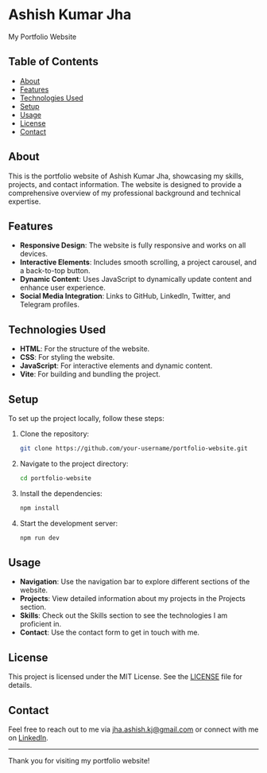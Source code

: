 # Ashish Kumar Jha
My Portfolio Website

## Table of Contents
- [About](#about)
- [Features](#features)
- [Technologies Used](#technologies-used)
- [Setup](#setup)
- [Usage](#usage)
- [License](#license)
- [Contact](#contact)

## About
This is the portfolio website of Ashish Kumar Jha, showcasing my skills, projects, and contact information. The website is designed to provide a comprehensive overview of my professional background and technical expertise.

## Features
- **Responsive Design**: The website is fully responsive and works on all devices.
- **Interactive Elements**: Includes smooth scrolling, a project carousel, and a back-to-top button.
- **Dynamic Content**: Uses JavaScript to dynamically update content and enhance user experience.
- **Social Media Integration**: Links to GitHub, LinkedIn, Twitter, and Telegram profiles.

## Technologies Used
- **HTML**: For the structure of the website.
- **CSS**: For styling the website.
- **JavaScript**: For interactive elements and dynamic content.
- **Vite**: For building and bundling the project.

## Setup
To set up the project locally, follow these steps:

1. Clone the repository:
    ```bash
    git clone https://github.com/your-username/portfolio-website.git
    ```
2. Navigate to the project directory:
    ```bash
    cd portfolio-website
    ```
3. Install the dependencies:
    ```bash
    npm install
    ```
4. Start the development server:
    ```bash
    npm run dev
    ```

## Usage
- **Navigation**: Use the navigation bar to explore different sections of the website.
- **Projects**: View detailed information about my projects in the Projects section.
- **Skills**: Check out the Skills section to see the technologies I am proficient in.
- **Contact**: Use the contact form to get in touch with me.

## License
This project is licensed under the MIT License. See the [LICENSE](LICENSE.md) file for details.

## Contact
Feel free to reach out to me via [jha.ashish.kj@gmail.com](mailto:jha.ashish.kj@gmail.com) or connect with me on [LinkedIn](https://www.linkedin.com/in/ashish-kj/).

---

Thank you for visiting my portfolio website!
